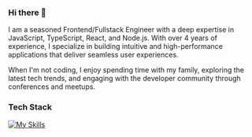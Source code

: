 ### Hi there 👋

I am a seasoned Frontend/Fullstack Engineer with a deep expertise in JavaScript, TypeScript, React, and Node.js. With over 4 years of experience, I specialize in building intuitive and high-performance applications that deliver seamless user experiences.

When I'm not coding, I enjoy spending time with my family, exploring the latest tech trends, and engaging with the developer community through conferences and meetups.
<!---               

![Ethan's GitHub stats](https://github-readme-stats.vercel.app/api?username=ethphan&count_private=true&show_icons=true&theme=radical)

![Ethan's GitHub stats](https://github-readme-stats-nine-sage.vercel.app/api?username=ethphan&count_private=true&show_icons=true&theme=radical)

-->


### Tech Stack
[![My Skills](https://skillicons.dev/icons?i=js,ts,react,nodejs,html,css,java,mysql,mongodb,docker,git,jest,cypress,aws,graphql,spring)](https://skillicons.dev)
